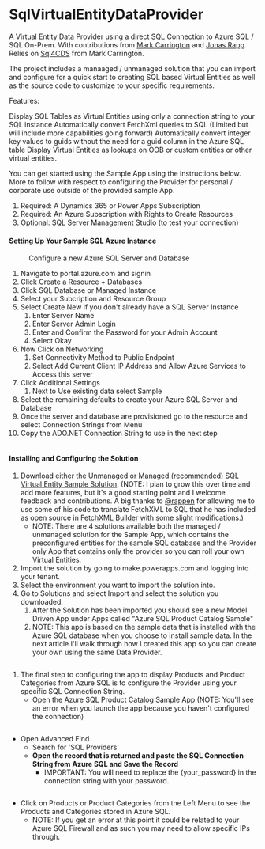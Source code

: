 # SqlVirtualEntityDataProvider
A Virtual Entity Data Provider using a direct SQL Connection to Azure SQL / SQL On-Prem. With contributions from <a href='https://github.com/MarkMpn/' target='_blank'>Mark Carrington</a> and <a href='https://github.com/rappen' target='_blank'>Jonas Rapp</a>. Relies on <a href='https://github.com/MarkMpn/Sql4Cds' target='_blank'>Sql4CDS</a> from Mark Carrington.

The project includes a manaaged / unmanaged solution that you can import and configure for a quick start to creating SQL based Virtual Entities as well as the source code to customize to your specific requirements.

<!-- wp:paragraph -->
Features:

Display SQL Tables as Virtual Entities using only a connection string to your SQL instance
Automatically convert FetchXml queries to SQL (Limited but will include more capabilities going forward)
Automatically convert integer key values to guids without the need for a guid column in the Azure SQL table
Display Virtual Entities as lookups on OOB or custom entities or other virtual entities.

You can get started using the Sample App using the instructions below. More to follow with respect to configuring the Provider for personal / corporate use outside of the provided sample App.
<!-- wp:list {"ordered":true} -->
<ol><li>Required: A Dynamics 365 or Power Apps Subscription</li><li>Required: An Azure Subscription with Rights to Create Resources</li><li>Optional: SQL Server Management Studio (to test your connection)</li></ol>
<!-- /wp:list -->

<!-- wp:heading {"level":4} -->
<h4>Setting Up Your Sample SQL Azure Instance</h4>
<!-- /wp:heading -->

<!-- wp:image {"id":688,"sizeSlug":"large"} -->
<figure class="wp-block-image size-large"><img src="https://mikefactorial.com/wp-content/uploads/2020/08/image-4-1024x464.png" alt="" class="wp-image-688"/><figcaption>Configure a new Azure SQL Server and Database</figcaption></figure>
<!-- /wp:image -->

<!-- wp:list {"ordered":true} -->
<ol><li>Navigate to portal.azure.com and signin</li><li>Click Create a Resource + Databases</li><li>Click SQL Database or Managed Instance</li><li>Select your Subcription and Resource Group</li><li>Select Create New if you don't already have a SQL Server Instance<ol><li>Enter Server Name</li><li>Enter Server Admin Login</li><li>Enter and Confirm the Password for your Admin Account</li><li>Select Okay</li></ol></li><li>Now Click on Networking<ol><li>Set Connectivity Method to Public Endpoint</li><li>Select Add Current Client IP Address and Allow Azure Services to Access this server</li></ol></li><li>Click Additional Settings<ol><li>Next to Use existing data select Sample</li></ol></li><li>Select the remaining defaults to create your Azure SQL Server and Database</li><li>Once the server and database are provisioned go to the resource and select Connection Strings from Menu</li><li>Copy the ADO.NET Connection String to use in the next step</li></ol>
<!-- /wp:list -->

<!-- wp:image {"id":690,"sizeSlug":"large"} -->
<figure class="wp-block-image size-large"><img src="https://mikefactorial.com/wp-content/uploads/2020/08/image-5-1024x298.png" alt="" class="wp-image-690"/></figure>
<!-- /wp:image -->

<!-- wp:heading {"level":4} -->
<h4>Installing and Configuring the Solution</h4>
<!-- /wp:heading -->

<!-- wp:list {"ordered":true} -->
<ol><li>Download either the <a rel="noreferrer noopener" href="https://github.com/mikefactorial/SqlVirtualEntityDataProvider/tree/master/SqlVirtualEntityDataProvider/Solutions" target="_blank">Unmanaged or Managed (recommended) SQL Virtual Entity Sample Solution</a>. (NOTE: I plan to grow this over time and add more features, but it's a good starting point and I welcome feedback and contributions. A big thanks to <a rel="noreferrer noopener" href="https://github.com/rappen" target="_blank">@rappen</a> for allowing me to use some of his code to translate FetchXML to SQL that he has included as open source in <a rel="noreferrer noopener" href="https://fetchxmlbuilder.com/" target="_blank">FetchXML Builder</a> with some slight modifications.)<ul><li>NOTE: There are 4 solutions available both the managed / unmanaged solution for the Sample App, which contains the preconfigured entities for the sample SQL database and the Provider only App that contains only the provider so you can roll your own Virtual Entities.</li></ul></li><li>Import the solution by going to make.powerapps.com and logging into your tenant.</li><li>Select the environment you want to import the solution into.</li><li>Go to Solutions and select Import and select the solution you downloaded.<ol><li>After the Solution has been imported you should see a new Model Driven App under Apps called "Azure SQL Product Catalog Sample"</li><li>NOTE: This app is based on the sample data that is installed with the Azure SQL database when you choose to install sample data. In the next article I'll walk through how I created this app so you can create your own using the same Data Provider.</li></ol></li></ol>
<!-- /wp:list -->

<!-- wp:image {"id":693,"sizeSlug":"large"} -->
<figure class="wp-block-image size-large"><img src="https://mikefactorial.com/wp-content/uploads/2020/08/image-7-1024x214.png" alt="" class="wp-image-693"/></figure>
<!-- /wp:image -->

<!-- wp:list {"ordered":true} -->
<ol><li> The final step to configuring the app to display Products and Product Categories from Azure SQL is to configure the Provider using your specific SQL Connection String.<ul><li>Open the Azure SQL Product Catalog Sample App (NOTE: You'll see an error when you launch the app because you haven't configured the connection)</li></ul></li></ol>
<!-- /wp:list -->

<!-- wp:image {"id":695,"sizeSlug":"large"} -->
<figure class="wp-block-image size-large"><img src="https://mikefactorial.com/wp-content/uploads/2020/08/image-8-1024x453.png" alt="" class="wp-image-695"/></figure>
<!-- /wp:image -->

<!-- wp:list -->
<ul><li>Open Advanced Find<ul><li>Search for 'SQL Providers'</li><li><strong>Open the record that is returned and paste the SQL Connection String from Azure SQL and Save the Record</strong><ul><li>IMPORTANT: You will need to replace the {your_password} in the connection string with your password.</li></ul></li></ul></li></ul>
<!-- /wp:list -->

<!-- wp:image {"id":697,"sizeSlug":"large"} -->
<figure class="wp-block-image size-large"><img src="https://mikefactorial.com/wp-content/uploads/2020/08/image-9-1024x351.png" alt="" class="wp-image-697"/></figure>
<!-- /wp:image -->

<!-- wp:list -->
<ul><li>Click on Products or Product Categories from the Left Menu to see the Products and Categories stored in Azure SQL.<ul><li>NOTE: If you get an error at this point it could be related to your Azure SQL Firewall and as such you may need to allow specific IPs through.</li></ul></li></ul>
<!-- /wp:list -->

